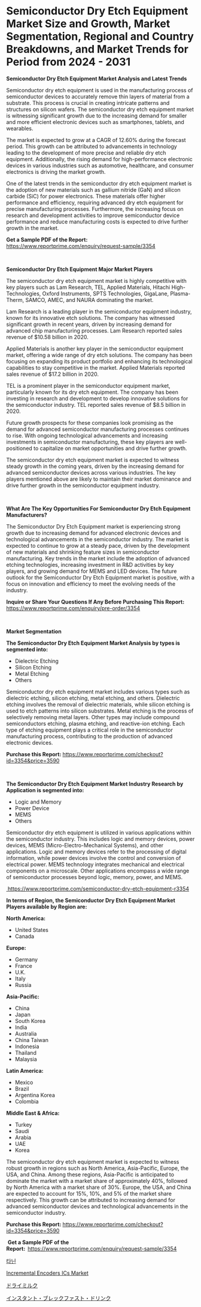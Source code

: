 <p><h1>Semiconductor Dry Etch Equipment Market Size and Growth, Market Segmentation, Regional and Country Breakdowns, and Market Trends for Period from 2024 -  2031</h1></p><p><strong>Semiconductor Dry Etch Equipment Market Analysis and Latest Trends</strong></p>
<p><p>Semiconductor dry etch equipment is used in the manufacturing process of semiconductor devices to accurately remove thin layers of material from a substrate. This process is crucial in creating intricate patterns and structures on silicon wafers. The semiconductor dry etch equipment market is witnessing significant growth due to the increasing demand for smaller and more efficient electronic devices such as smartphones, tablets, and wearables.</p><p>The market is expected to grow at a CAGR of 12.60% during the forecast period. This growth can be attributed to advancements in technology leading to the development of more precise and reliable dry etch equipment. Additionally, the rising demand for high-performance electronic devices in various industries such as automotive, healthcare, and consumer electronics is driving the market growth.</p><p>One of the latest trends in the semiconductor dry etch equipment market is the adoption of new materials such as gallium nitride (GaN) and silicon carbide (SiC) for power electronics. These materials offer higher performance and efficiency, requiring advanced dry etch equipment for precise manufacturing processes. Furthermore, the increasing focus on research and development activities to improve semiconductor device performance and reduce manufacturing costs is expected to drive further growth in the market.</p></p>
<p><strong>Get a Sample PDF of the Report:&nbsp;</strong> <a href="https://www.reportprime.com/enquiry/request-sample/3354">https://www.reportprime.com/enquiry/request-sample/3354</a></p>
<p>&nbsp;</p>
<p><strong>Semiconductor Dry Etch Equipment Major Market Players</strong></p>
<p><p>The semiconductor dry etch equipment market is highly competitive with key players such as Lam Research, TEL, Applied Materials, Hitachi High-Technologies, Oxford Instruments, SPTS Technologies, GigaLane, Plasma-Therm, SAMCO, AMEC, and NAURA dominating the market.</p><p>Lam Research is a leading player in the semiconductor equipment industry, known for its innovative etch solutions. The company has witnessed significant growth in recent years, driven by increasing demand for advanced chip manufacturing processes. Lam Research reported sales revenue of $10.58 billion in 2020.</p><p>Applied Materials is another key player in the semiconductor equipment market, offering a wide range of dry etch solutions. The company has been focusing on expanding its product portfolio and enhancing its technological capabilities to stay competitive in the market. Applied Materials reported sales revenue of $17.2 billion in 2020.</p><p>TEL is a prominent player in the semiconductor equipment market, particularly known for its dry etch equipment. The company has been investing in research and development to develop innovative solutions for the semiconductor industry. TEL reported sales revenue of $8.5 billion in 2020.</p><p>Future growth prospects for these companies look promising as the demand for advanced semiconductor manufacturing processes continues to rise. With ongoing technological advancements and increasing investments in semiconductor manufacturing, these key players are well-positioned to capitalize on market opportunities and drive further growth.</p><p>The semiconductor dry etch equipment market is expected to witness steady growth in the coming years, driven by the increasing demand for advanced semiconductor devices across various industries. The key players mentioned above are likely to maintain their market dominance and drive further growth in the semiconductor equipment industry.</p></p>
<p>&nbsp;</p>
<p><strong>What Are The Key Opportunities For Semiconductor Dry Etch Equipment Manufacturers?</strong></p>
<p><p>The Semiconductor Dry Etch Equipment market is experiencing strong growth due to increasing demand for advanced electronic devices and technological advancements in the semiconductor industry. The market is expected to continue to grow at a steady pace, driven by the development of new materials and shrinking feature sizes in semiconductor manufacturing. Key trends in the market include the adoption of advanced etching technologies, increasing investment in R&D activities by key players, and growing demand for MEMS and LED devices. The future outlook for the Semiconductor Dry Etch Equipment market is positive, with a focus on innovation and efficiency to meet the evolving needs of the industry.</p></p>
<p><strong>Inquire or Share Your Questions If Any Before Purchasing This Report:</strong> <a href="https://www.reportprime.com/enquiry/pre-order/3354">https://www.reportprime.com/enquiry/pre-order/3354</a></p>
<p>&nbsp;</p>
<p><strong>Market Segmentation</strong></p>
<p><strong>The Semiconductor Dry Etch Equipment Market Analysis by types is segmented into:</strong></p>
<p><ul><li>Dielectric Etching</li><li>Silicon Etching</li><li>Metal Etching</li><li>Others</li></ul></p>
<p><p>Semiconductor dry etch equipment market includes various types such as dielectric etching, silicon etching, metal etching, and others. Dielectric etching involves the removal of dielectric materials, while silicon etching is used to etch patterns into silicon substrates. Metal etching is the process of selectively removing metal layers. Other types may include compound semiconductors etching, plasma etching, and reactive-ion etching. Each type of etching equipment plays a critical role in the semiconductor manufacturing process, contributing to the production of advanced electronic devices.</p></p>
<p><strong>Purchase this Report:&nbsp;</strong><a href="https://www.reportprime.com/checkout?id=3354&price=3590">https://www.reportprime.com/checkout?id=3354&price=3590</a></p>
<p>&nbsp;</p>
<p><strong>The Semiconductor Dry Etch Equipment Market Industry Research by Application is segmented into:</strong></p>
<p><ul><li>Logic and Memory</li><li>Power Device</li><li>MEMS</li><li>Others</li></ul></p>
<p><p>Semiconductor dry etch equipment is utilized in various applications within the semiconductor industry. This includes logic and memory devices, power devices, MEMS (Micro-Electro-Mechanical Systems), and other applications. Logic and memory devices refer to the processing of digital information, while power devices involve the control and conversion of electrical power. MEMS technology integrates mechanical and electrical components on a microscale. Other applications encompass a wide range of semiconductor processes beyond logic, memory, power, and MEMS.</p></p>
<p><a href="https://www.reportprime.com/semiconductor-dry-etch-equipment-r3354">&nbsp;https://www.reportprime.com/semiconductor-dry-etch-equipment-r3354</a></p>
<p><strong>In terms of Region, the Semiconductor Dry Etch Equipment Market Players available by Region are:</strong></p>
<p>
    <p> <strong> North America: </strong>
        <ul>
            <li>United States</li>
            <li>Canada</li>
        </ul>
        </p> 
    <p> <strong> Europe: </strong>
        <ul>
            <li>Germany</li>
            <li>France</li>
            <li>U.K.</li>
            <li>Italy</li>
            <li>Russia</li>
        </ul>
        </p> 
    <p> <strong> Asia-Pacific: </strong>
        <ul>
            <li>China</li>
            <li>Japan</li>
            <li>South Korea</li>
            <li>India</li>
            <li>Australia</li>
            <li>China Taiwan</li>
            <li>Indonesia</li>
            <li>Thailand</li>
            <li>Malaysia</li>
        </ul>
        </p> 
    <p> <strong> Latin America: </strong>
        <ul>
            <li>Mexico</li>
            <li>Brazil</li>
            <li>Argentina Korea</li>
            <li>Colombia</li>
        </ul>
        </p> 
    <p> <strong> Middle East & Africa: </strong>
        <ul>
            <li>Turkey</li>
            <li>Saudi</li>
            <li>Arabia</li>
            <li>UAE</li>
            <li>Korea</li>
        </ul>
    </p>
    </p>
<p><p>The semiconductor dry etch equipment market is expected to witness robust growth in regions such as North America, Asia-Pacific, Europe, the USA, and China. Among these regions, Asia-Pacific is anticipated to dominate the market with a market share of approximately 40%, followed by North America with a market share of 30%. Europe, the USA, and China are expected to account for 15%, 10%, and 5% of the market share respectively. This growth can be attributed to increasing demand for advanced semiconductor devices and technological advancements in the semiconductor industry.</p></p>
<p><strong>Purchase this Report: </strong><a href="https://www.reportprime.com/checkout?id=3354&price=3590">https://www.reportprime.com/checkout?id=3354&price=3590</a></p>
<p>&nbsp;<strong>Get a Sample PDF of the Report:&nbsp;&nbsp;</strong><a href="https://www.reportprime.com/enquiry/request-sample/3354">https://www.reportprime.com/enquiry/request-sample/3354</a></p>
<p><strong></strong></p>
<p><p><a href="https://github.com/apple8975768/Market-Research-Report-List-1/blob/main/811776369754.md">타닌</a></p><p><a href="https://github.com/gladysalidde/Market-Research-Report-List-1/blob/main/incremental-encoders-ics-market.md">Incremental Encoders ICs Market</a></p><p><a href="https://github.com/CarlieShields/Market-Research-Report-List-1/blob/main/917822472961.md">ドライミルク</a></p><p><a href="https://github.com/HershelKris/Market-Research-Report-List-1/blob/main/991819772962.md">インスタント・ブレックファスト・ドリンク</a></p></p>